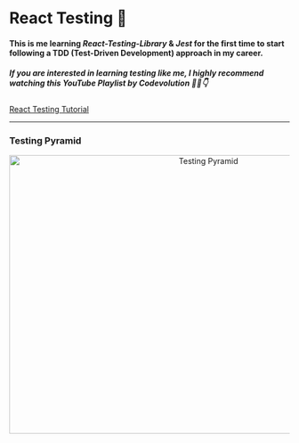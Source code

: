 # React Testing 🧪
#### This is me learning <i>React-Testing-Library</i> &amp; <i>Jest</i> for the first time to start following a TDD (Test-Driven Development) approach in my career.

##### If you are interested in learning testing like me, I highly recommend watching this YouTube Playlist by Codevolution 🍿🎥👇 <br />
<a href="https://youtube.com/playlist?list=PLC3y8-rFHvwirqe1KHFCHJ0RqNuN61SJd">React Testing Tutorial</a>

<hr>

<h3>Testing Pyramid</h3>
<div align="center">
<img 
  src="https://user-images.githubusercontent.com/54215462/198719432-38387df3-a7d2-4d5d-9028-cffa02c49888.png"
  alt="Testing Pyramid"
  width="700px"
  height="500px"
/>
</div>
